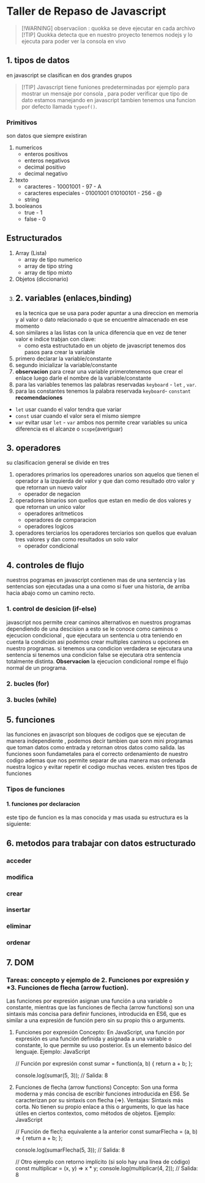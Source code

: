 # Taller de Repaso de Javascript
>[!WARNING] observaciion : quokka se deve ejecutar en cada archivo
>[!TIP] Quokka detecta que en nuestro proyecto tenemos nodejs y lo ejecuta para poder ver la consola en vivo



## 1. tipos de datos
en javascript se clasifican en dos grandes grupos 
> [!TIP] Javascript tiene funiones predeterminadas por ejemplo para mostrar un mensaje por consola , para poder verificar
> que tipo de dato estamos manejando en javascript tambien tenemos una funcion por defecto llamada `typeof()`.
### Primitivos
son datos que siempre existiran
1. numericos
   - enteros positivos
   - enteros negativos
   - decimal positivo
   - decimal negativo
2. texto 
   - caracteres                 - 10001001  -  97 - A
   - caracteres especiales      - 01001001 010100101  - 256 - @
   - string 
3. booleanos 
   - true  - 1
   - false - 0
## Estructurados 
1. Array (Lista)
   - array de tipo numerico
   - array de tipo string
   - array de tipo mixto
 2. Objetos (diccionario)
3. ## 2. variables (enlaces,binding)
   es la tecnica que se usa para poder apuntar a una direccion en memoria y al valor o dato relacionado o que se encuentre almacenado
   en ese momento
4. son similares a las listas con la unica diferencia que en vez de tener valor e indice trabjan con clave:
   - como esta estructutado en un objeto de javascript
  tenemos dos pasos para crear la variable 
  1. primero declarar la variable/constante
  2. segundo inicializar la variable/constante
  3. **observacion** para crear una variable primerotenemos que crear el enlace luego darle el nombre de la variable/constante
  4. para las variables tenemos las palabras reservadas `keyboard` - `let` , `var`.
  5. para las constantes tenemos la palabra reservada `keyboard`- `constant`
   **recomendaciones**
   - `let` usar cuando el valor tendra que variar
   - `const` usar cuando el valor sera el mismo siempre
   - `var` evitar usar
  `let` - `var` ambos nos permite crear variables su unica diferencia es el alcanze o `scope`(averiguar)
## 3. operadores 
su clasificacion general se divide en tres
1. operadores primarios
   los opereadores unarios son aquelos que tienen el operador a la izquierda del valor y que dan como resultado otro valor 
   y que retornan un nuevo valor 
   - operador de negacion
2. operadores binarios
   son quellos que estan en medio de dos valores y que retornan un unico valor 
   - operadores aritmeticos
   - operadores de comparacion
   - operadores logicos
3. operadores terciarios
   los operadores terciarios son quellos que evaluan tres valores y dan como resultados un solo valor 
   - operador condicional
## 4. controles de flujo 
nuestros pogramas en javascript contienen mas de una sentencia y las sentencias son ejecutadas una a una como si fuer una historia, de
arriba hacia abajo como un camino recto.
### 1. control de desicion (if-else)
javascript nos permite crear caminos alternativos en nuestros programas dependiendo de una descision a esto se le conoce como caminos
o ejecucion condicional , que ejecutara un sentencia u otra teniendo en cuenta la condicion asi podemos crear multiples caminos u opciones 
en nuestro programas.
si tenemos una condicion verdadera se ejecutara una sentencia si tenemos una condicion false se ejecutara otra sentencia totalmente distinta.
**Observacion** la ejecucion condicional rompe el flujo normal de un programa.
### 2. bucles (for)
### 3. bucles (while)
## 5. funciones
las funciones en javascript son bloques de codigos que se ejecutan de manera independiente , podemos decir tambien que sonn mini programas 
que toman datos como entrada y retornan otros datos como salida.
las funciones soon fundametales para el correcto ordenamiento de nuestro codigo ademas que nos permite separar de una manera mas ordenada nuestra logico y evitar repetir el codigo
muchas veces.
existen tres tipos de funciones 
### Tipos de funciones
#### 1. funciones por declaracion 
este tipo de funcion es la mas conocida y mas usada 
su estructura es la siguiente:

## 6. metodos para trabajar con datos estructurado
### acceder
### modifica
### crear
### insertar
### eliminar
### ordenar
## 7. DOM
### Tareas: concepto y ejemplo de 2. Funciones por expresión y *3. Funciones de flecha (arrow fuction).
Las funciones por expresión asignan una función a una variable o constante, mientras que las funciones de flecha (arrow functions) son una sintaxis más concisa para definir funciones, introducida en ES6, que es similar a una expresión de función pero sin su propio this o arguments. 
1. Funciones por expresión 
Concepto: En JavaScript, una función por expresión es una función definida y asignada a una variable o constante, lo que permite su uso posterior. Es un elemento básico del lenguaje.
Ejemplo:
JavaScript

    // Función por expresión
    const sumar = function(a, b) {
      return a + b;
    };
    
    console.log(sumar(5, 3)); // Salida: 8
2. Funciones de flecha (arrow functions)
Concepto: Son una forma moderna y más concisa de escribir funciones introducida en ES6. Se caracterizan por su sintaxis con flecha (=>). 
Ventajas:
Sintaxis más corta. 
No tienen su propio enlace a this o arguments, lo que las hace útiles en ciertos contextos, como métodos de objetos. 
Ejemplo:
JavaScript

    // Función de flecha equivalente a la anterior
    const sumarFlecha = (a, b) => {
      return a + b;
    };
    
    console.log(sumarFlecha(5, 3)); // Salida: 8
    
    // Otro ejemplo con retorno implícito (si solo hay una línea de código)
    const multiplicar = (x, y) => x * y;
    console.log(multiplicar(4, 2)); // Salida: 8